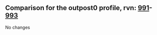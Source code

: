 ## Comparison for the outpost0 profile, rvn: [991](https://github.com/PRO100KatYT/FortniteProfileRevisions/tree/main/profiles/outpost0/991%20outpost0.json)-[993](https://github.com/PRO100KatYT/FortniteProfileRevisions/tree/main/profiles/outpost0/993%20outpost0.json)

No changes
